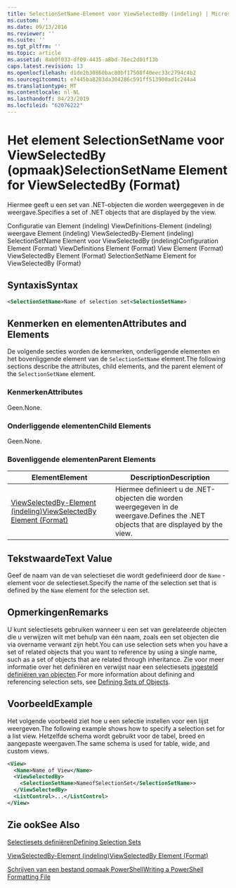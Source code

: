 ```yaml
---
title: SelectionSetName-Element voor ViewSelectedBy (indeling) | Microsoft Docs
ms.custom: ''
ms.date: 09/13/2016
ms.reviewer: ''
ms.suite: ''
ms.tgt_pltfrm: ''
ms.topic: article
ms.assetid: 8ab0f033-df09-4435-a8bd-76ec2d01f13b
caps.latest.revision: 13
ms.openlocfilehash: d1de2b30860bac80bf17508f40eec33c2794c4b2
ms.sourcegitcommit: e7445ba8203da304286c591ff513900ad1c244a4
ms.translationtype: MT
ms.contentlocale: nl-NL
ms.lasthandoff: 04/23/2019
ms.locfileid: "62076222"
---
```

# <a name="selectionsetname-element-for-viewselectedby-format"></a><span data-ttu-id="92b8c-102">Het element SelectionSetName voor ViewSelectedBy (opmaak)</span><span class="sxs-lookup"><span data-stu-id="92b8c-102">SelectionSetName Element for ViewSelectedBy (Format)</span></span>

<span data-ttu-id="92b8c-103">Hiermee geeft u een set van .NET-objecten die worden weergegeven in de weergave.</span><span class="sxs-lookup"><span data-stu-id="92b8c-103">Specifies a set of .NET objects that are displayed by the view.</span></span>

<span data-ttu-id="92b8c-104">Configuratie van Element (indeling) ViewDefinitions-Element (indeling) weergave Element (indeling) ViewSelectedBy-Element (indeling) SelectionSetName Element voor ViewSelectedBy (indeling)</span><span class="sxs-lookup"><span data-stu-id="92b8c-104">Configuration Element (Format) ViewDefinitions Element (Format) View Element (Format) ViewSelectedBy Element (Format) SelectionSetName Element for ViewSelectedBy (Format)</span></span>

## <a name="syntax"></a><span data-ttu-id="92b8c-105">Syntaxis</span><span class="sxs-lookup"><span data-stu-id="92b8c-105">Syntax</span></span>

```xml
<SelectionSetName>Name of selection set<SelectionSetName>
```

## <a name="attributes-and-elements"></a><span data-ttu-id="92b8c-106">Kenmerken en elementen</span><span class="sxs-lookup"><span data-stu-id="92b8c-106">Attributes and Elements</span></span>

<span data-ttu-id="92b8c-107">De volgende secties worden de kenmerken, onderliggende elementen en het bovenliggende element van de `SelectionSetName` element.</span><span class="sxs-lookup"><span data-stu-id="92b8c-107">The following sections describe the attributes, child elements, and the parent element of the `SelectionSetName` element.</span></span>

### <a name="attributes"></a><span data-ttu-id="92b8c-108">Kenmerken</span><span class="sxs-lookup"><span data-stu-id="92b8c-108">Attributes</span></span>

<span data-ttu-id="92b8c-109">Geen.</span><span class="sxs-lookup"><span data-stu-id="92b8c-109">None.</span></span>

### <a name="child-elements"></a><span data-ttu-id="92b8c-110">Onderliggende elementen</span><span class="sxs-lookup"><span data-stu-id="92b8c-110">Child Elements</span></span>

<span data-ttu-id="92b8c-111">Geen.</span><span class="sxs-lookup"><span data-stu-id="92b8c-111">None.</span></span>

### <a name="parent-elements"></a><span data-ttu-id="92b8c-112">Bovenliggende elementen</span><span class="sxs-lookup"><span data-stu-id="92b8c-112">Parent Elements</span></span>

|<span data-ttu-id="92b8c-113">Element</span><span class="sxs-lookup"><span data-stu-id="92b8c-113">Element</span></span>|<span data-ttu-id="92b8c-114">Description</span><span class="sxs-lookup"><span data-stu-id="92b8c-114">Description</span></span>|
|-------------|-----------------|
|[<span data-ttu-id="92b8c-115">ViewSelectedBy-Element (indeling)</span><span class="sxs-lookup"><span data-stu-id="92b8c-115">ViewSelectedBy Element (Format)</span></span>](./viewselectedby-element-format.md)|<span data-ttu-id="92b8c-116">Hiermee definieert u de .NET-objecten die worden weergegeven in de weergave.</span><span class="sxs-lookup"><span data-stu-id="92b8c-116">Defines the .NET objects that are displayed by the view.</span></span>|

## <a name="text-value"></a><span data-ttu-id="92b8c-117">Tekstwaarde</span><span class="sxs-lookup"><span data-stu-id="92b8c-117">Text Value</span></span>

<span data-ttu-id="92b8c-118">Geef de naam van de van selectieset die wordt gedefinieerd door de `Name` -element voor de selectieset.</span><span class="sxs-lookup"><span data-stu-id="92b8c-118">Specify the name of the selection set that is defined by the `Name` element for the selection set.</span></span>

## <a name="remarks"></a><span data-ttu-id="92b8c-119">Opmerkingen</span><span class="sxs-lookup"><span data-stu-id="92b8c-119">Remarks</span></span>

<span data-ttu-id="92b8c-120">U kunt selectiesets gebruiken wanneer u een set van gerelateerde objecten die u verwijzen wilt met behulp van één naam, zoals een set objecten die via overname verwant zijn hebt.</span><span class="sxs-lookup"><span data-stu-id="92b8c-120">You can use selection sets when you have a set of related objects that you want to reference by using a single name, such as a set of objects that are related through inheritance.</span></span> <span data-ttu-id="92b8c-121">Zie voor meer informatie over het definiëren en verwijst naar een selectiesets [ingesteld definiëren van objecten](./defining-selection-sets.md).</span><span class="sxs-lookup"><span data-stu-id="92b8c-121">For more information about defining and referencing selection sets, see [Defining Sets of Objects](./defining-selection-sets.md).</span></span>

## <a name="example"></a><span data-ttu-id="92b8c-122">Voorbeeld</span><span class="sxs-lookup"><span data-stu-id="92b8c-122">Example</span></span>

<span data-ttu-id="92b8c-123">Het volgende voorbeeld ziet hoe u een selectie instellen voor een lijst weergeven.</span><span class="sxs-lookup"><span data-stu-id="92b8c-123">The following example shows how to specify a selection set for a list view.</span></span> <span data-ttu-id="92b8c-124">Hetzelfde schema wordt gebruikt voor de tabel, breed en aangepaste weergaven.</span><span class="sxs-lookup"><span data-stu-id="92b8c-124">The same schema is used for table, wide, and custom views.</span></span>

```xml
<View>
  <Name>Name of View</Name>
  <ViewSelectedBy>
    <SelectionSetName>NameofSelectionSet</SelectionSetName>>
  </ViewSelectedBy>
  <ListControl>...</ListControl>
</View>
```

## <a name="see-also"></a><span data-ttu-id="92b8c-125">Zie ook</span><span class="sxs-lookup"><span data-stu-id="92b8c-125">See Also</span></span>

[<span data-ttu-id="92b8c-126">Selectiesets definiëren</span><span class="sxs-lookup"><span data-stu-id="92b8c-126">Defining Selection Sets</span></span>](./defining-selection-sets.md)

[<span data-ttu-id="92b8c-127">ViewSelectedBy-Element (indeling)</span><span class="sxs-lookup"><span data-stu-id="92b8c-127">ViewSelectedBy Element (Format)</span></span>](./viewselectedby-element-format.md)

[<span data-ttu-id="92b8c-128">Schrijven van een bestand opmaak PowerShell</span><span class="sxs-lookup"><span data-stu-id="92b8c-128">Writing a PowerShell Formatting File</span></span>](./writing-a-powershell-formatting-file.md)
